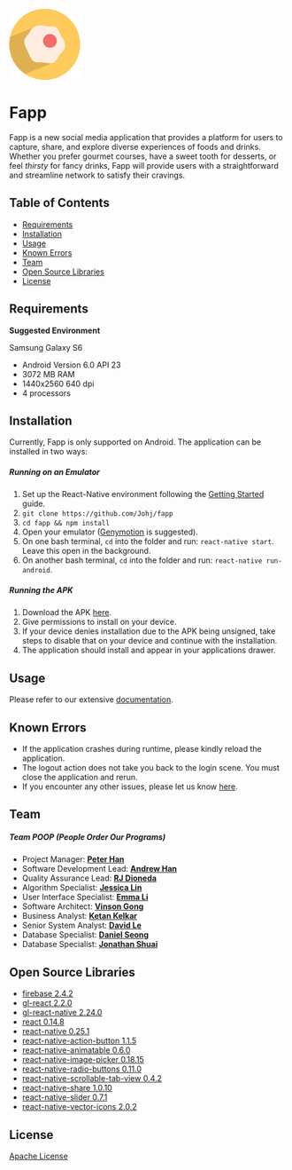 ![alt text](https://raw.githubusercontent.com/Johj/fapp/master/src/images/logo.png "Fapp Icon")
# Fapp
Fapp is a new social media application that provides a platform for users to capture, share, and explore diverse experiences of foods and drinks. Whether you prefer gourmet courses, have a sweet tooth for desserts, or feel *thirsty* for fancy drinks, Fapp  will provide users with a straightforward and streamline network to satisfy their cravings.

## Table of Contents
 - [Requirements](#requirements)
 - [Installation](#installation)
 - [Usage](#usage)
 - [Known Errors](#known-errors)
 - [Team](#team)
 - [Open Source Libraries](#open-source-libraries)
 - [License](#license)

## Requirements
**Suggested Environment**

Samsung Galaxy S6
 - Android Version 6.0 API 23
 - 3072 MB RAM
 - 1440x2560 640 dpi
 - 4 processors

## Installation
Currently, Fapp is only supported on Android. The application can be installed in two ways:

##### Running on an Emulator
1. Set up the React-Native environment following the [Getting Started](https://facebook.github.io/react-native/docs/getting-started.html) guide.
2. `git clone https://github.com/Johj/fapp`
3. `cd fapp && npm install`
5. Open your emulator ([Genymotion](https://www.genymotion.com/) is suggested).
6. On one bash terminal, `cd` into the folder and run: `react-native start`. Leave this open in the background.
7. On another bash terminal, `cd` into the folder and run: `react-native run-android`.

##### Running the APK
1. Download the APK [here](https://github.com/Johj/fapp/raw/master/app-release.apk).
2. Give permissions to install on your device.
3. If your device denies installation due to the APK being unsigned, take steps to disable that on your device and continue with the installation.
4. The application should install and appear in your applications drawer.

## Usage
Please refer to our extensive [documentation](https://github.com/Johj/fapp/tree/master/artifacts).

## Known Errors
 - If the application crashes during runtime, please kindly reload the application.
 - The logout action does not take you back to the login scene. You must close the application and rerun.
 - If you encounter any other issues, please let us know [here](https://github.com/Johj/fapp/issues).

## Team

##### Team POOP (People Order Our Programs)
 - Project Manager: **[Peter Han](https://github.com/Johj)**
 - Software Development Lead: **[Andrew Han](https://github.com/andrewthehan)**
 - Quality Assurance Lead: **[RJ Dioneda](https://github.com/dionedarj)**
 - Algorithm Specialist: **[Jessica Lin](https://github.com/jessicalin216)**
 - User Interface Specialist: **[Emma Li](https://github.com/emui1155665)**
 - Software Architect: **[Vinson Gong](https://github.com/vinsongong)**
 - Business Analyst: **[Ketan Kelkar](https://github.com/krkelkar)**
 - Senior System Analyst: **[David Le]()**
 - Database Specialist: **[Daniel Seong](https://github.com/thedseong)**
 - Database Specialist: **[Jonathan Shuai](https://github.com/jonathanshuai)**

## Open Source Libraries
 - [firebase 2.4.2](https://www.firebase.com/)
 - [gl-react 2.2.0](https://github.com/ProjectSeptemberInc/gl-react)
 - [gl-react-native 2.24.0](https://github.com/ProjectSeptemberInc/gl-react-native)
 - [react 0.14.8](https://github.com/facebook/react)
 - [react-native 0.25.1](https://github.com/facebook/react-native)
 - [react-native-action-button 1.1.5](https://github.com/mastermoo/react-native-action-button)
 - [react-native-animatable 0.6.0](https://github.com/oblador/react-native-animatable)
 - [react-native-image-picker 0.18.15](https://github.com/marcshilling/react-native-image-picker)
 - [react-native-radio-buttons 0.11.0](https://github.com/ArnaudRinquin/react-native-radio-buttons)
 - [react-native-scrollable-tab-view 0.4.2](https://github.com/skv-headless/react-native-scrollable-tab-view)
 - [react-native-share 1.0.10](https://github.com/EstebanFuentealba/react-native-share)
 - [react-native-slider 0.7.1](https://github.com/jeanregisser/react-native-slider)
 - [react-native-vector-icons 2.0.2](https://github.com/oblador/react-native-vector-icons)

## License
[Apache License](https://raw.githubusercontent.com/Johj/fapp/master/LICENSE)
